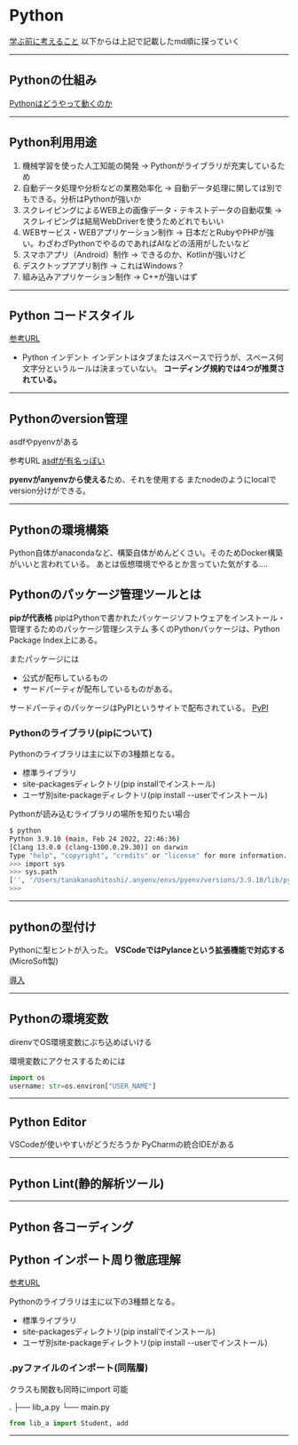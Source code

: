 # Python

[学ぶ前に考えること](../新たな言語を学ぶ前に.md)
以下からは上記で記載したmd順に探っていく

---

## Pythonの仕組み

[Pythonはどうやって動くのか](https://kaityo256.github.io/python_zero/howtowork/index.html)

---

## Python利用用途

1. 機械学習を使った人工知能の開発 → Pythonがライブラリが充実しているため
2. 自動データ処理や分析などの業務効率化 → 自動データ処理に関しては別でもできる。分析はPythonが強いか
3. スクレイピングによるWEB上の画像データ・テキストデータの自動収集 → スクレイピングは結局WebDriverを使うためどれでもいい
4. WEBサービス・WEBアプリケーション制作 → 日本だとRubyやPHPが強い。わざわざPythonでやるのであればAIなどの活用がしたいなど
5. スマホアプリ（Android）制作 → できるのか、Kotlinが強いけど
6. デスクトップアプリ制作 → これはWindows？
7. 組み込みアプリケーション制作 → C++が強いはず

---

## Python コードスタイル

[参考URL](https://legacy.python.org/dev/peps/pep-0008/)

- Python インデント
インデントはタブまたはスペースで行うが、スペース何文字分というルールは決まっていない。
**コーディング規約では4つが推奨されている。**

---

## Pythonのversion管理

asdfやpyenvがある

参考URL
[asdfが有名っぽい](https://dev.classmethod.jp/articles/try-asdf-settings/)

**pyenvがanyenvから使える**ため、それを使用する
またnodeのようにlocalでversion分けができる。

---

## Pythonの環境構築

Python自体がanacondaなど、構築自体がめんどくさい。そのためDocker構築がいいと言われている。
あとは仮想環境でやるとか言っていた気がする....

## Pythonのパッケージ管理ツールとは

**pipが代表格**
pipはPythonで書かれたパッケージソフトウェアをインストール・管理するためのパッケージ管理システム
多くのPythonパッケージは、Python Package Index上にある。

またパッケージには

- 公式が配布しているもの
- サードパーティが配布しているものがある。

サードパーティのパッケージはPyPIというサイトで配布されている。
[PyPl](https://pypi.org/)

### Pythonのライブラリ(pipについて)

Pythonのライブラリは主に以下の3種類となる。

- 標準ライブラリ
- site-packagesディレクトリ(pip installでインストール)
- ユーザ別site-packageディレクトリ(pip install --userでインストール)

Pythonが読み込むライブラリの場所を知りたい場合

```sh
$ python
Python 3.9.10 (main, Feb 24 2022, 22:46:36)
[Clang 13.0.0 (clang-1300.0.29.30)] on darwin
Type "help", "copyright", "credits" or "license" for more information.
>>> import sys
>>> sys.path
['', '/Users/tanakanaohitoshi/.anyenv/envs/pyenv/versions/3.9.10/lib/python39.zip', '/Users/tanakanaohitoshi/.anyenv/envs/pyenv/versions/3.9.10/lib/python3.9', '/Users/tanakanaohitoshi/.anyenv/envs/pyenv/versions/3.9.10/lib/python3.9/lib-dynload', '/Users/tanakanaohitoshi/.anyenv/envs/pyenv/versions/3.9.10/lib/python3.9/site-packages']
>>>
```

---

## pythonの型付け

Pythonに型ヒントが入った。
**VSCodeではPylanceという拡張機能で対応する**(MicroSoft製)

[導入](https://blog.ntacoffee.com/mypy-and-vscode/)

---

## Pythonの環境変数

direnvでOS環境変数にぶち込めばいける

環境変数にアクセスするためには

```py
import os
username: str=os.environ["USER_NAME"]
```

---

## Python Editor

VSCodeが使いやすいがどうだろうか
PyCharmの統合IDEがある

---

## Python Lint(静的解析ツール)


---


## Python 各コーディング

## Python インポート周り徹底理解

[参考URL](https://qiita.com/papi_tokei/items/bc34d798dc7a6d49df30)

Pythonのライブラリは主に以下の3種類となる。

- 標準ライブラリ
- site-packagesディレクトリ(pip installでインストール)
- ユーザ別site-packageディレクトリ(pip install --userでインストール)

### .pyファイルのインポート(同階層)

クラスも関数も同時にimport 可能

.
├── lib_a.py
└── main.py

```python
from lib_a import Student, add
```

---
